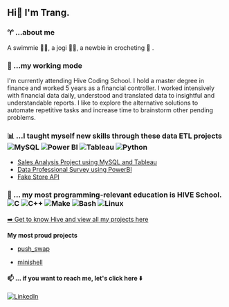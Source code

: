## Hi👋 I'm Trang.

<!--...me as a human
-->

### ♈ ...about me
A swimmie 🧜‍♀️, a jogi 🧘‍♀️, a newbie in crocheting 🧶 . 

### 🛄 ...my working mode
I'm currently attending Hive Coding School.
I hold a master degree in finance and worked 5 years as a financial controller. 
I worked intensively with financial data daily, understood and translated data to insightful and understandable reports. 
I like to explore the alternative solutions to automate repetitive tasks and increase time to brainstorm other pending problems.

### 📊 ...I taught myself new skills through these data ETL projects  ![MySQL](https://img.shields.io/badge/MySQL-4479A1?style=flat&logo=mysql) ![Power BI](https://img.shields.io/badge/Power%20BI-F2C811?style=flat&logo=power-bi) ![Tableau](https://img.shields.io/badge/Tableau-E97627?style=flat&logo=tableau) ![Python](https://img.shields.io/badge/Python-3776AB?style=flat&logo=python)

- [Sales Analysis Project using MySQL and Tableau](https://github.com/TrangPham93/Sales_Analysis_Portfolio_MySQL_Tableau.git)
- [Data Professional Survey using PowerBI](https://github.com/TrangPham93/Data_Professional_Survey_Power_BI.git)
- [Fake Store API](https://github.com/TrangPham93/Fake-Store-API)

### 🐝 ... my most programming-relevant education is HIVE School. ![C](https://img.shields.io/badge/C-555555?style=flat&logo=c) ![C++](https://img.shields.io/badge/C++-00599C?style=flat&logo=c%2B%2B) ![Make](https://img.shields.io/badge/Make-F05032?style=flat&logo=gnu-make) ![Bash](https://img.shields.io/badge/Bash-4EAA25?logo=gnu-bash&logoColor=white&style=flat) ![Linux](https://img.shields.io/badge/Linux-FCC624?style=flat&logo=linux&logoColor=black)

[➡️ Get to know Hive and view all my projects here](https://github.com/TrangPham93/Hive-school-projects.git)

**My most proud projects**

- [push_swap](https://github.com/TrangPham93/push_swap.git)

- [minishell](https://github.com/TrangPham93/Hive-school-projects.git)



#### 📫 ... if you want to reach me, let's click here ⬇️

[![LinkedIn](https://img.shields.io/badge/LinkedIn-blue?style=for-the-badge&logo=linkedin&logoColor=white)](https://www.linkedin.com/in/trangphamthiha/)


<!--
#### :bar_chart::bar_chart: GitHub Stats
![TrangPham93's GitHub stats](https://github-readme-stats.vercel.app/api?username=TrangPham93&show_icons=true&theme=dark)
-->

